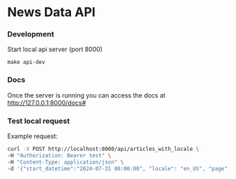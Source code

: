# News Data API

### Development

Start local api server (port 8000)
```
make api-dev
```

### Docs
Once the server is running you can access the docs at http://127.0.0.1:8000/docs#


### Test local request
Example request:
```sh
curl -X POST http://localhost:8000/api/articles_with_locale \
-H "Authorization: Bearer test" \
-H "Content-Type: application/json" \
-d '{"start_datetime":"2024-07-31 00:00:00", "locale": "en_US", "page":1, "page_size": 100}'
```
